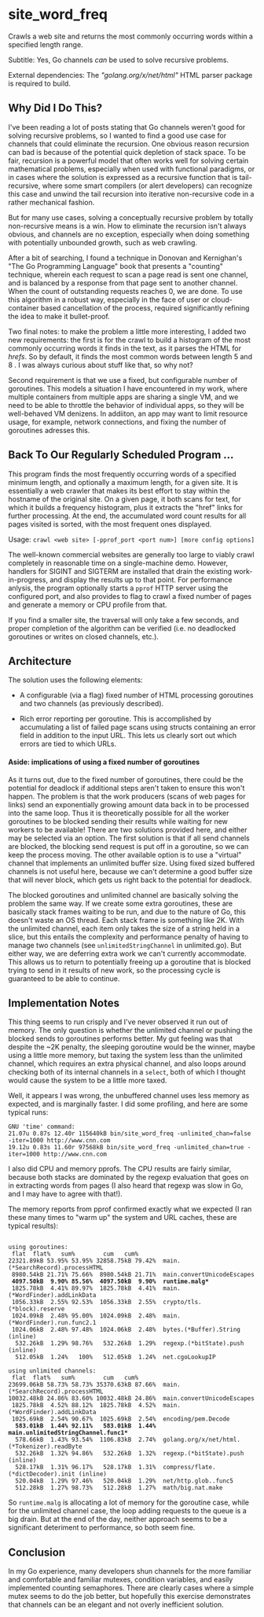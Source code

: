 # site_word_freq
Crawls a web site and returns the most commonly occurring words within a specified length range.

Subtitle: Yes, Go channels *can* be used to solve recursive problems.

External dependencies: The *"golang.org/x/net/html"* HTML parser package is required to build.

## Why Did I Do This?
I've been reading a lot of posts stating that Go channels weren't good for solving
recursive problems, so I wanted to find a good use case for channels that could eliminate
the recursion.  One obvious reason recursion can bad is because of the potential quick depletion of
stack space.  To be fair, recursion is a powerful model that often works well for solving
certain mathematical problems, especially when used with functional paradigms, or in cases where
the solution is expressed as a recursive function that is tail-recursive, where some smart compilers
(or alert developers) can recognize this case and unwind the tail recursion into iterative non-recursive
code in a rather mechanical fashion.

But for many use cases, solving a conceptually recursive problem by totally non-recursive means
is a win. How to eliminate the recursion isn't always obvious, and channels are no exception,
especially when doing something with potentially unbounded growth, such as web crawling.

After a bit of searching, I found a technique in Donovan and Kernighan's "The Go Programming
Language" book that presents a "counting" technique, wherein each request to scan
a page read is sent one channel, and is balanced by a response from that page sent
to another channel.  When the count of outstanding requests reaches 0, we are done.  To use
this algorithm in a robust way, especially in the face of user or cloud-container based
cancellation of the process, required significantly refining the idea to make it bullet-proof.

Two final notes: to make the problem a little more interesting, I added two new requirements:
the first is for the crawl to build a histogram of the most commonly occurring words it finds
in the text, as it parses the HTML for _hrefs_.  So by default, it finds the most common words
between length 5 and 8 . I was always curious about stuff like that, so why not?

Second requirement is that we use a fixed, but configurable number of goroutines.  This models
a situation I have encountered in my work, where multiple containers from multiple apps are sharing
a single VM, and we need to be able to throttle the behavior of individual apps, so they will
be well-behaved VM denizens.  In addiiton, an app may want to limit resource usage, for example,
network connections, and fixing the number of goroutines adresses this.


## Back To Our Regularly Scheduled Program ...
This program finds the most frequently occurring words of a specified minimum length,
and optionally a maximum length, for a given site.  It is essentially a web crawler
that makes its best effort to stay within the hostname of the original site.
On a given page, it both scans for text, for which it builds a frequency histogram,
plus it extracts the "href" links for further processing.  At the end, the accumulated word
count results for all pages visited is sorted, with the most frequent ones displayed.

Usage: `crawl <web site> [-pprof_port <port num>] [more config options]`
 
The well-known commercial websites are generally too large to viably crawl
completely in reasonable time on a single-machine demo.  However, handlers
for SIGINT and SIGTERM are installed that drain the existing work-in-progress,
and display the results up to that point.  For performance anlysis, the program
optionally starts a `pprof` HTTP server using the configured port, and also 
provides to flag to crawl a fixed number of pages and generate a memory or CPU
profile from that.

If you find a smaller site, the traversal will only take a few seconds, and
proper completion of the algorithm can be verified (i.e. no deadlocked
goroutines or writes on closed channels, etc.).

## Architecture
The solution uses the following elements:
- A configurable (via a flag) fixed number of HTML processing
goroutines and two channels (as previously described).

- Rich error reporting per goroutine.  This is accomplished by
accumulating a list of failed page scans using structs containing
an error field in addition to the input URL.  This lets us clearly
sort out which errors are tied to which URLs.

#### Aside: implications of using a fixed number of goroutines
As it turns out, due to the fixed number of goroutines, there could be the
potential for deadlock if additional steps aren't taken to ensure this won't
happen.  The problem is that the work producers (scans of web pages for links)
send an exponentially growing amount data back in to be processed into the same
loop.  Thus it is theoretically possible for all the worker goroutines to be blocked
sending their results while waiting for new workers to be available!  There are two
solutions provided here, and either may be selected via an option.  The first solution
is that if all send channels are blocked, the blocking send request is put off in a
goroutine, so we can keep the process moving.  The other available option is to use a
"virtual" channel that implements an unlimited buffer size.  Using fixed sized buffered
channels is not useful here, because we can't determine a good buffer size that will
never block, which gets us right back to the potential for deadlock.

The blocked goroutines and unlimited channel are basically solving the problem the same
way.  If we create some extra goroutines, these are basically stack frames waiting
to be run, and due to the nature of Go, this doesn't waste an OS thread.  Each stack frame
is something like 2K.  With the unlimited channel, each item only takes the size of a
string held in a slice, but this entails the complexity and performance penalty of having
to manage two channels (see `unlimitedStringChannel` in unlimited.go).  But either way, we
are deferring extra work we can't currently accommodate.  This allows us to return to
potentially freeing up a goroutine that is blocked trying to send in it results of new work,
so the processing cycle is guaranteed to be able to continue.


## Implementation Notes
This thing seems to run crisply and I've never observed it run out of memory.  The only question
is whether the unlimited channel or pushing the blocked sends to goroutines performs better.  My 
gut feeling was that despite the ~2K penalty, the sleeping goroutine would be the winner, maybe
using a little more memory, but taxing the system less than the unlimited channel, which requires
an extra physical channel, and also loops around checking both of its internal channels in a `select`,
both of which I thought would cause the system to be a little more taxed.

Well, it appears I was wrong, the unbuffered channel uses less memory as expected, and is marginally
faster.  I did some profiling, and here are some typical runs:

```
GNU 'time' command:
21.07u 0.87s 12.40r 115640kB bin/site_word_freq -unlimited_chan=false -iter=1000 http://www.cnn.com
19.12u 0.83s 11.60r 97568kB bin/site_word_freq -unlimited_chan=true -iter=1000 http://www.cnn.com
```
I also did CPU and memory pprofs.  The CPU results are fairly similar, because both stacks are dominated
by the regexp evaluation that goes on in extracting words from pages (I also heard that regexp was slow in
Go, and I may have to agree with that!).

The memory reports from pprof confirmed exactly what we expected (I ran these many times to
"warm up" the system and URL caches, these are typical results):
<pre><code>
using goroutines:
 flat  flat%   sum%        cum   cum%
22321.89kB 53.95% 53.95% 32858.75kB 79.42%  main.(*SearchRecord).processHTML
 8980.54kB 21.71% 75.66%  8980.54kB 21.71%  main.convertUnicodeEscapes
 <b>4097.50kB  9.90% 85.56%  4097.50kB  9.90%  runtime.malg*</b>
 1825.78kB  4.41% 89.97%  1825.78kB  4.41%  main.(*WordFinder).addLinkData
 1056.33kB  2.55% 92.53%  1056.33kB  2.55%  crypto/tls.(*block).reserve
 1024.09kB  2.48% 95.00%  1024.09kB  2.48%  main.(*WordFinder).run.func2.1
 1024.06kB  2.48% 97.48%  1024.06kB  2.48%  bytes.(*Buffer).String (inline)
  532.26kB  1.29% 98.76%   532.26kB  1.29%  regexp.(*bitState).push (inline)
  512.05kB  1.24%   100%   512.05kB  1.24%  net.cgoLookupIP
  
using unlimited channels:
 flat  flat%   sum%        cum   cum%
23699.06kB 58.73% 58.73% 35370.63kB 87.66%  main.(*SearchRecord).processHTML
10032.48kB 24.86% 83.60% 10032.48kB 24.86%  main.convertUnicodeEscapes
 1825.78kB  4.52% 88.12%  1825.78kB  4.52%  main.(*WordFinder).addLinkData
 1025.69kB  2.54% 90.67%  1025.69kB  2.54%  encoding/pem.Decode
  <b>583.01kB  1.44% 92.11%   583.01kB  1.44%  main.unlimitedStringChannel.func1*</b>
  578.66kB  1.43% 93.54%  1106.83kB  2.74%  golang.org/x/net/html.(*Tokenizer).readByte
  532.26kB  1.32% 94.86%   532.26kB  1.32%  regexp.(*bitState).push (inline)
  528.17kB  1.31% 96.17%   528.17kB  1.31%  compress/flate.(*dictDecoder).init (inline)
  520.04kB  1.29% 97.46%   520.04kB  1.29%  net/http.glob..func5
  512.28kB  1.27% 98.73%   512.28kB  1.27%  math/big.nat.make
</code></pre>

So `runtime.malg` is allocating a lot of memory for the goroutine case, while for the unlimited channel case,
the loop adding requests to the queue is a big drain.  But at the end of the day, neither approach seems
to be a significant deteriment to performance, so both seem fine.

## Conclusion
In my Go experience, many developers shun channels for the more familiar and comfortable and familiar
mutexes, condition variables, and easily implemented counting semaphores.  There are clearly cases
where a simple mutex seems to do the job better, but hopefully this exercise demonstrates that channels
can be an elegant and not overly inefficient solution.
